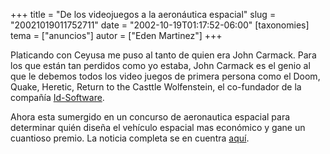+++
title = "De los videojuegos a la aeronáutica espacial"
slug = "20021019011752711"
date = "2002-10-19T01:17:52-06:00"
[taxonomies]
tema = ["anuncios"]
autor = ["Eden Martinez"]
+++

Platicando con Ceyusa me puso al tanto de quien era John Carmack. Para
los que están tan perdidos como yo estaba, John Carmack es el genio al
que le debemos todos los video juegos de primera persona como el Doom,
Quake, Heretic, Return to the Casttle Wolfenstein, el co-fundador de la
compañía [Id-Software](www.idsoftware.com).

Ahora esta sumergido en un concurso de aeronautica espacial para
determinar quién diseña el vehículo espacial mas económico y gane un
cuantioso premio. La noticia completa se en cuentra
[aquí](http://www.cnn.com/2002/TECH/space/10/17/xprize.contest/index.html).

